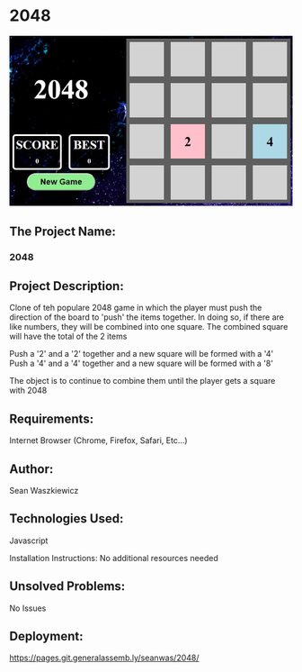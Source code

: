 # 2048

![](./img/screenshot.jpg)

## The Project Name:
### 2048

## Project Description:
Clone of teh populare 2048 game in which the player must push the direction of the board to 'push' the items together. In doing so, if there are like numbers, they will be combined into one square. The combined square will have the total of the 2 items

Push a '2' and a '2' together and a new square will be formed with a '4'
Push a '4' and a '4' together and a new square will be formed with a '8'

The object is to continue to combine them until the player gets a square with 2048

## Requirements:
Internet Browser (Chrome, Firefox, Safari, Etc...)

## Author:
Sean Waszkiewicz

## Technologies Used:
Javascript

Installation Instructions:
No additional resources needed

## Unsolved Problems:
No Issues

## Deployment:
https://pages.git.generalassemb.ly/seanwas/2048/
